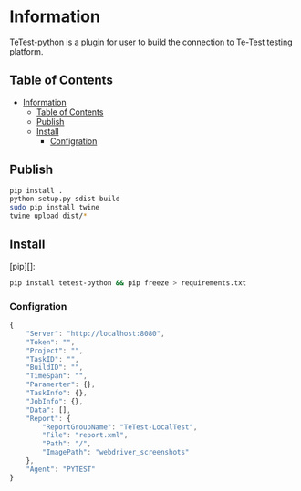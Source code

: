 # Information
TeTest-python is a plugin for user to build the connection to Te-Test testing platform.

## Table of Contents

- [Information](#information)
  - [Table of Contents](#table-of-contents)
  - [Publish](#publish)
  - [Install](#install)
    - [Configration](#configration)

## Publish
```sh
pip install .
python setup.py sdist build
sudo pip install twine
twine upload dist/*
```

## Install

[pip][]:

```sh
pip install tetest-python && pip freeze > requirements.txt
```

### Configration
```js
{
    "Server": "http://localhost:8080",
    "Token": "",
    "Project": "",
    "TaskID": "",
    "BuildID": "",
    "TimeSpan": "",
    "Paramerter": {},
    "TaskInfo": {},
    "JobInfo": {},
    "Data": [],
    "Report": {
        "ReportGroupName": "TeTest-LocalTest",
        "File": "report.xml",
        "Path": "/",
        "ImagePath": "webdriver_screenshots"
    },
    "Agent": "PYTEST"
}
```
